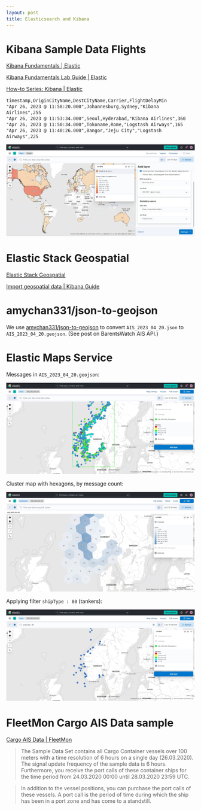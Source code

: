```yaml
---
layout: post
title: Elasticsearch and Kibana
---
```


# Kibana Sample Data Flights

[Kibana Fundamentals \| Elastic](https://learn.elastic.co/)

[Kibana Fundamentals Lab Guide \| Elastic](https://www.elastic.co/pdf/kibana-fundamentals-additional-resources.pdf)

[How-to Series: Kibana \| Elastic](https://www.elastic.co/videos/training-how-to-series-stack)

```csv
timestamp,OriginCityName,DestCityName,Carrier,FlightDelayMin
"Apr 26, 2023 @ 11:58:20.000",Johannesburg,Sydney,"Kibana Airlines",255
"Apr 26, 2023 @ 11:53:34.000",Seoul,Hyderabad,"Kibana Airlines",360
"Apr 26, 2023 @ 11:50:34.000",Tokoname,Rome,"Logstash Airways",165
"Apr 26, 2023 @ 11:40:26.000",Bangor,"Jeju City","Logstash Airways",225
```

![Kibana Sample Data Flights](/images/Elastic/Kibana_Sample_Data_Flights.jpeg)

# Elastic Stack Geospatial

[Elastic Stack Geospatial](https://www.elastic.co/geospatial)

[Import geospatial data \| Kibana Guide](https://www.elastic.co/guide/en/kibana/current/import-geospatial-data.html)

# amychan331/json-to-geojson

We use [amychan331/json-to-geojson](https://github.com/amychan331/json-to-geojson) to convert `AIS_2023_04_20.json` to
`AIS_2023_04_20.geojson`. (See post on BarentsWatch AIS API.)

# Elastic Maps Service

Messages in `AIS_2023_04_20.geojson`:

![Points in AIS_2023_04_20.geojson](/images/Elastic/AIS_2023_04_20.jpeg)

Cluster map with hexagons, by message count:

![Cluster map with hexagons, by message count for AIS_2023_04_20.geojson](/images/Elastic/AIS_2023_04_20_cluster_hexagon.jpeg)

Applying filter `shipType : 80` (tankers):

![Filtering to tankers in AIS_2023_04_20.geojson](/images/Elastic/shipType_80.jpeg)

# FleetMon Cargo AIS Data sample

[Cargo AIS Data \| FleetMon](https://www.fleetmon.com/services/ais-data-shop/cargo/)

> The Sample Data Set contains all Cargo Container vessels over 100 meters with a time resolution of 6 hours on a single day (26.03.2020). The signal update frequency of the sample data is 6 hours. Furthermore, you receive the port calls of these container ships for the time period from 24.03.2020 00:00 until 28.03.2020 23:59 UTC.

> In addition to the vessel positions, you can purchase the port calls of these vessels. A port call is the period of time during which the ship has been in a port zone and has come to a standstill.